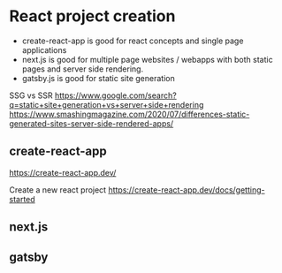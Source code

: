 
# React project creation

- create-react-app is good for react concepts and single page applications
- next.js is good for multiple page websites / webapps with both static pages and server side rendering.
- gatsby.js is good for static site generation


SSG vs SSR
https://www.google.com/search?q=static+site+generation+vs+server+side+rendering
https://www.smashingmagazine.com/2020/07/differences-static-generated-sites-server-side-rendered-apps/


## create-react-app

https://create-react-app.dev/

Create a new react project
https://create-react-app.dev/docs/getting-started


## next.js



## gatsby


